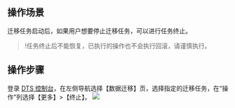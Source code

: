 
## 操作场景
迁移任务启动后，如果用户想要停止迁移任务，可以进行任务终止。
>!任务终止后不能恢复，已执行的操作也不会执行回滚，请谨慎执行。

## 操作步骤
登录 [DTS 控制台](https://console.cloud.tencent.com/dts/migration)，在左侧导航选择【数据迁移】页，选择指定的迁移任务，在“操作”列选择【更多】>【终止】。
![](https://main.qcloudimg.com/raw/501525a5dc98fd749c3d7a40db3ed8dc.png)

